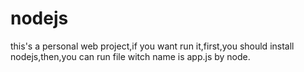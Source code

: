 # nodejs
this's a personal web project,if you want run it,first,you should install nodejs,then,you can run file witch name is app.js by node.
